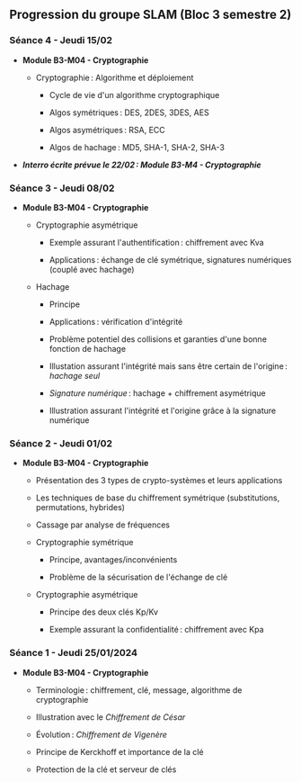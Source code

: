 ## Progression du groupe SLAM (Bloc 3 semestre 2)

### Séance 4 - Jeudi 15/02

- **Module B3-M04 - Cryptographie**

  - Cryptographie : Algorithme et déploiement

    - Cycle de vie d'un algorithme cryptographique

    - Algos symétriques : DES, 2DES, 3DES, AES

    - Algos asymétriques : RSA, ECC

    - Algos de hachage : MD5, SHA-1, SHA-2, SHA-3

- **_Interro écrite prévue le 22/02 : Module B3-M4 - Cryptographie_**

### Séance 3 - Jeudi 08/02

- **Module B3-M04 - Cryptographie**

  - Cryptographie asymétrique

    - Exemple assurant l'authentification : chiffrement avec Kva

    - Applications : échange de clé symétrique, signatures numériques (couplé avec hachage)

  - Hachage

    - Principe

    - Applications : vérification d'intégrité

    - Problème potentiel des collisions et garanties d'une bonne fonction de hachage

    - Illustation assurant l'intégrité mais sans être certain de l'origine : _hachage seul_

    - *Signature numérique* : hachage + chiffrement asymétrique

    - Illustration assurant l'intégrité et l'origine grâce à la signature numérique

### Séance 2 - Jeudi 01/02

- **Module B3-M04 - Cryptographie**

  - Présentation des 3 types de crypto-systèmes et leurs applications

  - Les techniques de base du chiffrement symétrique (substitutions, permutations, hybrides)

  - Cassage par analyse de fréquences

  - Cryptographie symétrique

    - Principe, avantages/inconvénients

    - Problème de la sécurisation de l'échange de clé

  - Cryptographie asymétrique

    - Principe des deux clés Kp/Kv

    - Exemple assurant la confidentialité : chiffrement avec Kpa

### Séance 1 - Jeudi 25/01/2024

- **Module B3-M04 - Cryptographie**

  - Terminologie : chiffrement, clé, message, algorithme de cryptographie

  - Illustration avec le _Chiffrement de César_

  - Évolution : _Chiffrement de Vigenère_

  - Principe de Kerckhoff et importance de la clé

  - Protection de la clé et serveur de clés
